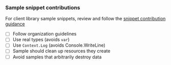### Sample snippet contributions

For client library sample snippets, review and follow the [snippet contribution guidance](https://github.com/Microsoft/azure-devops-dotnet-samples/blob/HEAD/ClientLibrary/Snippets/contribute.md)

* [ ] Follow organization guidelines
* [ ] Use real types (avoids `var`)
* [ ] Use `Context.Log` (avoids Console.WriteLine)
* [ ] Sample should clean up resources they create
* [ ] Avoid samples that arbitrarily destroy data